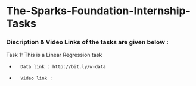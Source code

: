 # The-Sparks-Foundation-Internship-Tasks
### Discription & Video Links of the tasks are given below :

Task 1: This is a Linear Regression task 
*       Data link : http://bit.ly/w-data 
*       Video link :

